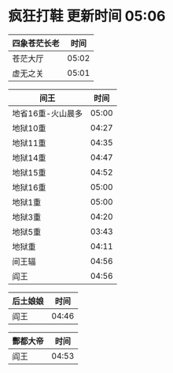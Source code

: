 # 疯狂打鞋 更新时间 05:06

| 四象苍茫长老   | 时间    |
|--------|-------|
| 苍茫大厅 | 05:02 |
| 虚无之关 | 05:01 |

| 间王   | 时间    |
|--------|-------|
| 地省16重-火山晨多 | 05:00 |
| 地狱10重 | 04:27 |
| 地狱11重 | 04:35 |
| 地狱14重 | 04:47 |
| 地狱15重 | 04:52 |
| 地狱16重 | 05:00 |
| 地狱1重 | 05:00 |
| 地狱3重 | 04:20 |
| 地狱5重 | 03:43 |
| 地狱重 | 04:11 |
| 间王辐 | 04:56 |
| 阎王 | 04:56 |

| 后土娘娘   | 时间    |
|--------|-------|
| 阎王 | 04:46 |

| 酆都大帝   | 时间    |
|--------|-------|
| 阎王 | 04:53 |